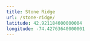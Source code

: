 ```yaml
---
title: Stone Ridge
url: /stone-ridge/
latitude: 42.921184600000004
longitude: -74.42763640000001
---
```

